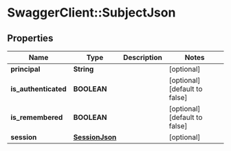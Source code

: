 # SwaggerClient::SubjectJson

## Properties
Name | Type | Description | Notes
------------ | ------------- | ------------- | -------------
**principal** | **String** |  | [optional] 
**is_authenticated** | **BOOLEAN** |  | [optional] [default to false]
**is_remembered** | **BOOLEAN** |  | [optional] [default to false]
**session** | [**SessionJson**](SessionJson.md) |  | [optional] 


